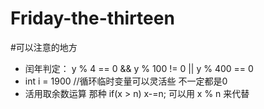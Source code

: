 Friday-the-thirteen
===================

#可以注意的地方

* 闰年判定： y % 4 == 0 && y % 100 != 0 || y % 400 == 0
* int i = 1900 //循环临时变量可以灵活些 不一定都是0
* 活用取余数运算 那种 if(x > n) x-=n; 可以用 x % n 来代替
